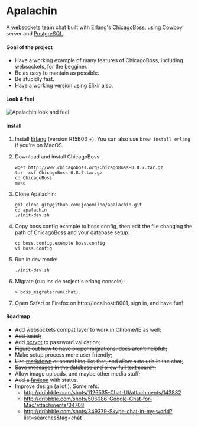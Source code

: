 # Apalachin

A [websockets](http://tools.ietf.org/html/rfc6455) team chat built with [Erlang's](http://www.erlang.org/) [ChicagoBoss](http://www.chicagoboss.org/), using [Cowboy](https://github.com/extend/cowboy) server and [PostgreSQL](http://www.postgresql.org/).

#### Goal of the project

- Have a working example of many features of ChicagoBoss, including websockets, for the begginer.
- Be as easy to mantain as possible.
- Be stupidly fast.
- Have a working version using Elixir also.


#### Look & feel

<img alt="Apalachin look and feel" src="https://raw.github.com/joaomilho/apalachin/master/priv/static/img/shot.png" />

#### Install

1. Install [Erlang](https://www.erlang-solutions.com/downloads/download-erlang-otp) (version R15B03 +).
	You can also use ```brew install erlang``` if you're on MacOS.

2. Download and install ChicagoBoss:
	```shell
	wget http://www.chicagoboss.org/ChicagoBoss-0.8.7.tar.gz
	tar -xvf ChicagoBoss-0.8.7.tar.gz
	cd ChicagoBoss
	make
	```

3. Clone Apalachin:
	```shell
	git clone git@github.com:joaomilho/apalachin.git
	cd apalachin
	./init-dev.sh
	```
	
4. Copy boss.config.example to boss.config, then edit the file changing the path of ChicagoBoss and your database setup:
	```shell
	cp boss.config.exemple boss.config
	vi boss.config
	```

5. Run in dev mode:
	```shell
	./init-dev.sh
	```

6. Migrate (run inside project's erlang console):
	```shell
	> boss_migrate:run(chat).
	```

7. Open Safari or Firefox on http://localhost:8001, sign in, and have fun!

#### Roadmap
- Add websockets compat layer to work in Chrome/IE as well;
- <del>Add tests!;</del>
- Add [bcrypt](https://github.com/mrinalwadhwa/erlang-bcrypt) to password validation;	
- <del>Figure out how to have proper [migrations](https://groups.google.com/forum/#!searchin/chicagoboss/migrate/chicagoboss/Cp2e_8ZumoA/HSDzrAxrYfAJ), docs aren't helpful!;</del>
- Make setup process more user friendly;
- <del>Use [markdown](https://github.com/hypernumbers/erlmarkdown) or something like that, and allow auto urls in the chat;</del>
- <del>Save messages in the database and allow [full text search](http://www.postgresql.org/docs/8.3/static/textsearch.html);</del>
- Allow image uploads, and maybe other media stuff;
- <del>Add a [favicon](http://lab.ejci.net/favico.js/)</del> with status.
- Improve design (a lot!). Some refs:
	- http://dribbble.com/shots/1126535-Chat-UI/attachments/143882
	- http://dribbble.com/shots/506086-Google-Chat-for-Mac/attachments/34708
	- http://dribbble.com/shots/349379-Skype-chat-in-my-world?list=searches&tag=chat
